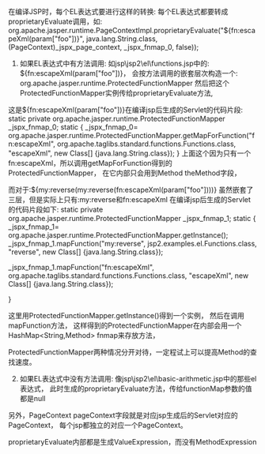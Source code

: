 在编译JSP时，每个EL表达式要进行这样的转换:
每个EL表达式都要转成proprietaryEvaluate调用，如:
org.apache.jasper.runtime.PageContextImpl.proprietaryEvaluate("${fn:escapeXml(param[\"foo\"])}", java.lang.String.class, (PageContext)_jspx_page_context, _jspx_fnmap_0, false));

1) 如果EL表达式中有方法调用:
如jsp\jsp2\el\functions.jsp中的:
${fn:escapeXml(param["foo"])}，
会按方法调用的嵌套层次构造一个:
org.apache.jasper.runtime.ProtectedFunctionMapper
然后把这个ProtectedFunctionMapper实例传给proprietaryEvaluate方法,

这是${fn:escapeXml(param["foo"])}在编译jsp后生成的Servlet的代码片段:
static private org.apache.jasper.runtime.ProtectedFunctionMapper _jspx_fnmap_0;
static {
  _jspx_fnmap_0= org.apache.jasper.runtime.ProtectedFunctionMapper.getMapForFunction("fn:escapeXml", org.apache.taglibs.standard.functions.Functions.class, "escapeXml", new Class[] {java.lang.String.class});
}
上面这个因为只有一个fn:escapeXml，所以调用getMapForFunction得到的ProtectedFunctionMapper，
在它内部只会用到Method theMethod字段，

而对于:${my:reverse(my:reverse(fn:escapeXml(param["foo"])))}
虽然嵌套了三层，但是实际上只有:my:reverse和fn:escapeXml
在编译jsp后生成的Servlet的代码片段如下:
static private org.apache.jasper.runtime.ProtectedFunctionMapper _jspx_fnmap_1;
static {
	_jspx_fnmap_1= org.apache.jasper.runtime.ProtectedFunctionMapper.getInstance();
  _jspx_fnmap_1.mapFunction("my:reverse", jsp2.examples.el.Functions.class, "reverse", new Class[] {java.lang.String.class});

  _jspx_fnmap_1.mapFunction("fn:escapeXml", org.apache.taglibs.standard.functions.Functions.class, "escapeXml", new Class[] {java.lang.String.class});
  
}

这里用ProtectedFunctionMapper.getInstance()得到一个实例，
然后在调用mapFunction方法，
这样得到的ProtectedFunctionMapper在内部会用一个HashMap<String,Method> fnmap来存放方法，


ProtectedFunctionMapper两种情况分开对待，一定程试上可以提高Method的查找速度。



2) 如果EL表达式中没有方法调用:
像jsp\jsp2\el\basic-arithmetic.jsp中的那些el表达式，
此时生成的proprietaryEvaluate方法，传给functionMap参数的值都是null

另外，PageContext pageContext字段就是对应jsp生成后的Servlet对应的PageContext，
每个jsp都独立的对应一个PageContext。

proprietaryEvaluate内部都是生成ValueExpression，而没有MethodExpression